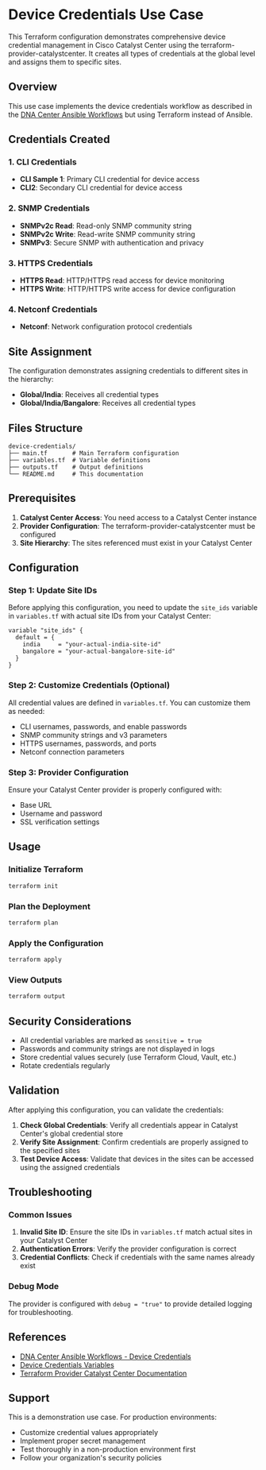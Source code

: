 # Device Credentials Use Case

This Terraform configuration demonstrates comprehensive device credential management in Cisco Catalyst Center using the terraform-provider-catalystcenter. It creates all types of credentials at the global level and assigns them to specific sites.

## Overview

This use case implements the device credentials workflow as described in the [DNA Center Ansible Workflows](https://github.com/DNACENSolutions/dnac_ansible_workflows/blob/main/workflows/device_credentials/README.md) but using Terraform instead of Ansible.

## Credentials Created

### 1. CLI Credentials
- **CLI Sample 1**: Primary CLI credential for device access
- **CLI2**: Secondary CLI credential for device access

### 2. SNMP Credentials
- **SNMPv2c Read**: Read-only SNMP community string
- **SNMPv2c Write**: Read-write SNMP community string
- **SNMPv3**: Secure SNMP with authentication and privacy

### 3. HTTPS Credentials
- **HTTPS Read**: HTTP/HTTPS read access for device monitoring
- **HTTPS Write**: HTTP/HTTPS write access for device configuration

### 4. Netconf Credentials
- **Netconf**: Network configuration protocol credentials

## Site Assignment

The configuration demonstrates assigning credentials to different sites in the hierarchy:
- **Global/India**: Receives all credential types
- **Global/India/Bangalore**: Receives all credential types

## Files Structure

```
device-credentials/
├── main.tf       # Main Terraform configuration
├── variables.tf  # Variable definitions
├── outputs.tf    # Output definitions
└── README.md     # This documentation
```

## Prerequisites

1. **Catalyst Center Access**: You need access to a Catalyst Center instance
2. **Provider Configuration**: The terraform-provider-catalystcenter must be configured
3. **Site Hierarchy**: The sites referenced must exist in your Catalyst Center

## Configuration

### Step 1: Update Site IDs

Before applying this configuration, you need to update the `site_ids` variable in `variables.tf` with actual site IDs from your Catalyst Center:

```hcl
variable "site_ids" {
  default = {
    india     = "your-actual-india-site-id"
    bangalore = "your-actual-bangalore-site-id"
  }
}
```

### Step 2: Customize Credentials (Optional)

All credential values are defined in `variables.tf`. You can customize them as needed:

- CLI usernames, passwords, and enable passwords
- SNMP community strings and v3 parameters
- HTTPS usernames, passwords, and ports
- Netconf connection parameters

### Step 3: Provider Configuration

Ensure your Catalyst Center provider is properly configured with:
- Base URL
- Username and password
- SSL verification settings

## Usage

### Initialize Terraform
```bash
terraform init
```

### Plan the Deployment
```bash
terraform plan
```

### Apply the Configuration
```bash
terraform apply
```

### View Outputs
```bash
terraform output
```

## Security Considerations

- All credential variables are marked as `sensitive = true`
- Passwords and community strings are not displayed in logs
- Store credential values securely (use Terraform Cloud, Vault, etc.)
- Rotate credentials regularly

## Validation

After applying this configuration, you can validate the credentials:

1. **Check Global Credentials**: Verify all credentials appear in Catalyst Center's global credential store
2. **Verify Site Assignment**: Confirm credentials are properly assigned to the specified sites
3. **Test Device Access**: Validate that devices in the sites can be accessed using the assigned credentials

## Troubleshooting

### Common Issues

1. **Invalid Site ID**: Ensure the site IDs in `variables.tf` match actual sites in your Catalyst Center
2. **Authentication Errors**: Verify the provider configuration is correct
3. **Credential Conflicts**: Check if credentials with the same names already exist

### Debug Mode

The provider is configured with `debug = "true"` to provide detailed logging for troubleshooting.

## References

- [DNA Center Ansible Workflows - Device Credentials](https://github.com/DNACENSolutions/dnac_ansible_workflows/blob/main/workflows/device_credentials/README.md)
- [Device Credentials Variables](https://github.com/DNACENSolutions/dnac_ansible_workflows/blob/main/workflows/device_credentials/vars/device_credentials_vars.yml)
- [Terraform Provider Catalyst Center Documentation](https://registry.terraform.io/providers/cisco-en-programmability/catalystcenter/latest/docs)

## Support

This is a demonstration use case. For production environments:
- Customize credential values appropriately
- Implement proper secret management
- Test thoroughly in a non-production environment first
- Follow your organization's security policies